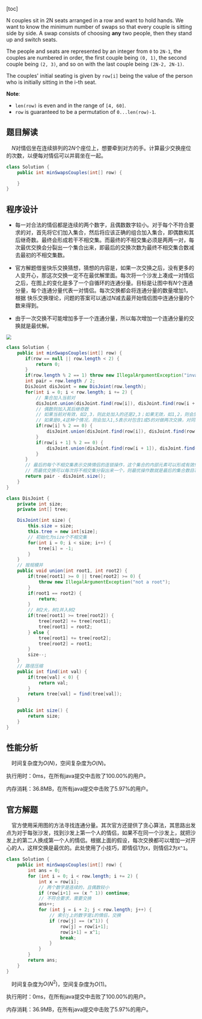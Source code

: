 [toc]

N couples sit in 2N seats arranged in a row and want to hold hands. We want to know the minimum number of swaps so that every couple is sitting side by side. A swap consists of choosing **any** two people, then they stand up and switch seats.

The people and seats are represented by an integer from `0` to `2N-1`, the couples are numbered in order, the first couple being `(0, 1)`, the second couple being `(2, 3)`, and so on with the last couple being `(2N-2, 2N-1)`.

The couples' initial seating is given by `row[i]` being the value of the person who is initially sitting in the i-th seat.



**Note**:

* `len(row)` is even and in the range of `[4, 60]`.
* `row` is guaranteed to be a permutation of `0...len(row)-1`.



## 题目解读

&emsp;$N$对情侣坐在连续排列的$2N$个座位上，想要牵到对方的手。计算最少交换座位的次数，以便每对情侣可以并肩坐在一起。

```java
class Solution {
    public int minSwapsCouples(int[] row) {

    }
}
```

## 程序设计

* 每一对合法的情侣都是连续的两个数字，且偶数数字较小。对于每个不符合要求的对，首先将它们加入集合，然后将应该正确的组合加入集合，即偶数和其后继奇数。最终会形成若干不相交集。而最终的不相交集必须是两两一对，每次最优交换会分裂出一个集合出来，即最后的交换次数为最终不相交集合数减去最初的不相交集数。

* 官方解题借鉴快乐交换猜想，猜想的内容是，如果一次交换之后，没有更多的人变开心，那这次交换一定不在最优解里面。每次将一个沙发上凑成一对情侣之后，在图上的变化是多了一个自循环的连通分量。目标是让图中有$N$个连通分量，每个连通分量代表一对情侣。每次交换都会将连通分量的数量增加1，根据 快乐交换理论，问题的答案可以通过$N$减去最开始情侣图中连通分量的个数来得到。
* 由于一次交换不可能增加多于一个连通分量，所以每次增加一个连通分量的交换就是最优解。

<img src="../images/#765.png" style="zoom: 80%;" />

```java
class Solution {
    public int minSwapsCouples(int[] row) {
       if(row == null || row.length < 2) {
           return 0;
       }
       if(row.length % 2 == 1) throw new IllegalArgumentException("invalid array length");
       int pair = row.length / 2;
       DisJoint disJoint = new DisJoint(row.length);
       for(int i = 0; i < row.length; i += 2) {
           // 集合加入当前对
           disJoint.union(disJoint.find(row[i]), disJoint.find(row[i + 1]));
           // 偶数则加入其后继奇数
           // 如果当前对有效，如2,3，则此处加入的还是2,3；如果无效，如1,2，则会加入3，表示需要和包含3的对做一次交换
           // 如果是0,4这种个情况，则会加入1,5表示对包含1或5的对做两次交换，对同时包含1、5的对做一次交换
           if(row[i] % 2 == 0) {
               disJoint.union(disJoint.find(row[i]), disJoint.find(row[i] + 1));
           }
           if(row[i + 1] % 2 == 0) {
               disJoint.union(disJoint.find(row[i + 1]), disJoint.find(row[i + 1] + 1));
           }
       }
       // 最后的每个不相交集表示交换情侣的连锁操作，这个集合的内部元素可以形成有效情侣对。如包含0,1,4,5的集合，最终需要形成的集合是0,1;4,5
       // 而最优交换可以每次将不相交集分裂出来一个，则最优操作数就是最后的集合数目减去初始的集合数目
       return pair - disJoint.size();
    }
}

class DisJoint {
    private int size;
    private int[] tree;

    DisJoint(int size) {
        this.size = size;
        this.tree = new int[size];
        // 初始化为size个不相交集
        for(int i = 0; i < size; i++) {
            tree[i] = -1;
        }
    }
    // 按规模并
    public void union(int root1, int root2) {
        if(tree[root1] >= 0 || tree[root2] >= 0) {
            throw new IllegalArgumentException("not a root");
        }
        if(root1 == root2) {
            return;
        }
        // 树2大，树1并入树2
        if(tree[root1] >= tree[root2]) {
            tree[root2] += tree[root1];
            tree[root1] = root2;
        } else {
            tree[root1] += tree[root2];
            tree[root2] = root1;
        }
        size--;
    }
    // 路径压缩
    public int find(int val) {
        if(tree[val] < 0) {
            return val;
        }
        return tree[val] = find(tree[val]);
    }

    public int size() {
        return size;
    }
}
```

## 性能分析

&emsp;时间复杂度为$O(N)$，空间复杂度为$O(N)$。

执行用时：0ms，在所有java提交中击败了100.00%的用户。

内存消耗：36.8MB，在所有java提交中击败了5.97%的用户。

## 官方解题

&emsp;官方使用采用图的方法寻找连通分量。其次官方还提供了贪心算法，其思路出发点为对于每张沙发，找到沙发上第一个人的情侣，如果不在同一个沙发上，就把沙发上的第二人换成第一个人的情侣。根据上面的假设，每次交换都可以增加一对开心的人，这样交换是最优的。此处使用了小技巧，即情侣1为`X`，则情侣2为`X^1`。

```java
class Solution {
    public int minSwapsCouples(int[] row) {
        int ans = 0;
        for (int i = 0; i < row.length; i += 2) {
            int x = row[i];
            // 两个数字是连续的，且偶数较小
            if (row[i+1] == (x ^ 1)) continue;
            // 不符合要求，需要交换
            ans++;
            for (int j = i + 2; j < row.length; j++) {
                // 索引j上的数字是i的情侣，交换
                if (row[j] == (x^1)) {
                    row[j] = row[i+1];
                    row[i+1] = x^1;
                    break;
                }
            }
        }
        return ans;
    }
}
```

&emsp;时间复杂度为$O(N^2)$，空间复杂度为$O(1)$。

执行用时：0ms，在所有java提交中击败了100.00%的用户。

内存消耗：36.9MB，在所有java提交中击败了5.97%的用户。